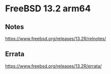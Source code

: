 # FreeBSD 13.2 arm64

## Notes

<https://www.freebsd.org/releases/13.2R/relnotes/>

## Errata

<https://www.freebsd.org/releases/13.2R/errata/>

